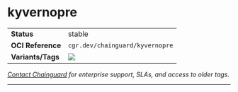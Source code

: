 <!--monopod:start-->
# kyvernopre
| | |
| - | - |
| **Status** | stable |
| **OCI Reference** | `cgr.dev/chainguard/kyvernopre` |
| **Variants/Tags** | ![](https://storage.googleapis.com/chainguard-images-build-outputs/summary/kyvernopre.svg) |

*[Contact Chainguard](https://www.chainguard.dev/chainguard-images) for enterprise support, SLAs, and access to older tags.*

---
<!--monopod:end-->
